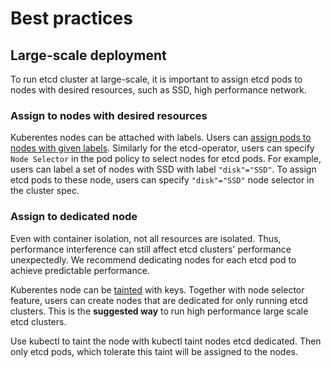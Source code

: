 # Best practices

## Large-scale deployment

To run etcd cluster at large-scale, it is important to assign etcd pods to nodes with desired resources, such as SSD, high performance network. 

### Assign to nodes with desired resources

Kuberentes nodes can be attached with labels. Users can [assign pods to nodes with given labels](http://kubernetes.io/docs/user-guide/node-selection/). Similarly for the etcd-operator, users can specify `Node Selector` in the pod policy to select nodes for etcd pods. For example, users can label a set of nodes with SSD with label `"disk"="SSD"`. To assign etcd pods to these node, users can specify `"disk"="SSD"` node selector in the cluster spec.

### Assign to dedicated node

Even with container isolation, not all resources are isolated. Thus, performance interference can still affect etcd clusters' performance unexpectedly. We recommend dedicating nodes for each etcd pod to achieve predictable performance.

Kuberentes node can be [tainted](https://github.com/kubernetes/kubernetes/blob/master/docs/design/taint-toleration-dedicated.md) with keys. Together with node selector feature, users can create nodes that are dedicated for only running etcd clusters. This is the **suggested way** to run high performance large scale etcd clusters.

Use kubectl to taint the node with kubectl taint nodes etcd dedicated. Then only etcd pods, which tolerate this taint will be assigned to the nodes.
